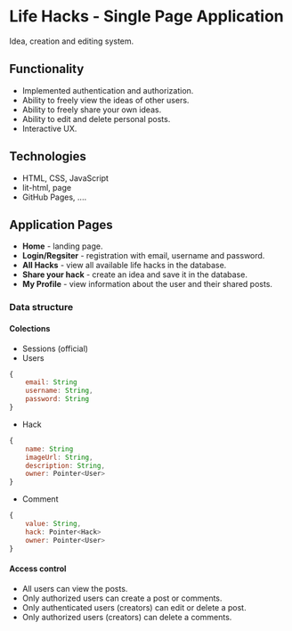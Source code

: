 # Life Hacks - Single Page Application
Idea, creation and editing system.

## Functionality
* Implemented authentication and authorization.
* Ability to freely view the ideas of other users.
* Ability to freely share your own ideas.
* Ability to edit and delete personal posts.
* Interactive UX.

## Technologies
* HTML, CSS, JavaScript
* lit-html, page
* GitHub Pages, ....

## Application Pages
* **Home** - landing page.
* **Login/Regsiter** - registration with email, username and password.
* **All Hacks** - view all available life hacks in the database.
* **Share your hack** - create an idea and save it in the database.
* **My Profile** - view information about the user and their shared posts.

### Data structure
#### Colections
* Sessions (official)
* Users 
```javascript
{   
    email: String
    username: String,
    password: String
}
```
* Hack 
```javascript
{   
    name: String
    imageUrl: String,
    description: String,
    owner: Pointer<User>
}
```
* Comment 
```javascript
{   
    value: String,
    hack: Pointer<Hack>
    owner: Pointer<User>
}
```

#### Access control
* All users can view the posts.
* Only authorized users can create a post or comments.
* Only authenticated users (creators) can edit or delete a post.
* Only authorized users (creators) can delete a comments.
